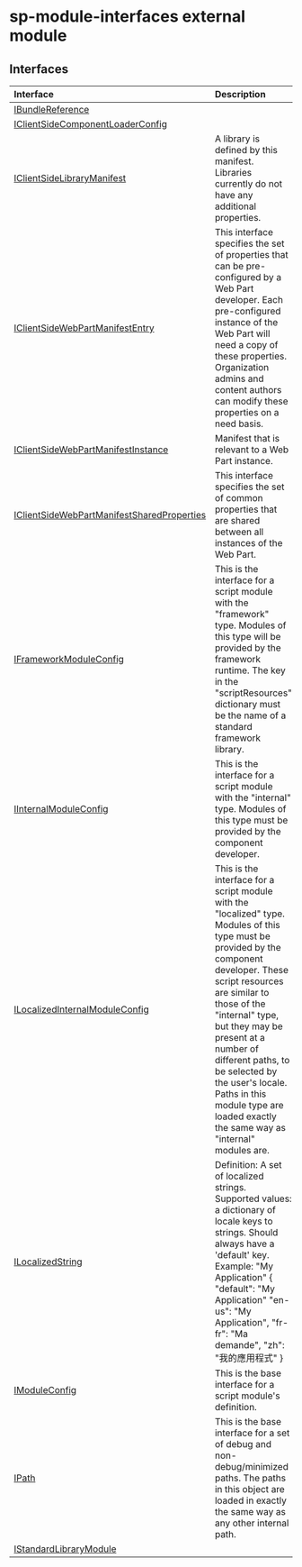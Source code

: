 # sp-module-interfaces external module




## Interfaces

| Interface	   |  Description |
|:-------------|:---------------|
| [IBundleReference](./sp-module-interfaces/ibundlereference.md)   |   |
| [IClientSideComponentLoaderConfig](./sp-module-interfaces/iclientsidecomponentloaderconfig.md)   |   |
| [IClientSideLibraryManifest](./sp-module-interfaces/iclientsidelibrarymanifest.md)   | A library is defined by this manifest. Libraries currently do not have any additional properties.    |
| [IClientSideWebPartManifestEntry](./sp-module-interfaces/iclientsidewebpartmanifestentry.md)   | This interface specifies the set of properties that can be pre-configured by a Web Part developer. Each  pre-configured instance of the Web Part will need a copy of these properties. Organization admins and  content authors can modify these properties on a need basis.    |
| [IClientSideWebPartManifestInstance](./sp-module-interfaces/iclientsidewebpartmanifestinstance.md)   | Manifest that is relevant to a Web Part instance.    |
| [IClientSideWebPartManifestSharedProperties](./sp-module-interfaces/iclientsidewebpartmanifestsharedproperties.md)   | This interface specifies the set of common properties that are shared between all instances of the Web Part.    |
| [IFrameworkModuleConfig](./sp-module-interfaces/iframeworkmoduleconfig.md)   | This is the interface for a script module with the "framework" type. Modules of this type will be provided by the  framework runtime. The key in the "scriptResources" dictionary must be the name of a standard framework library.    |
| [IInternalModuleConfig](./sp-module-interfaces/iinternalmoduleconfig.md)   | This is the interface for a script module with the "internal" type. Modules of this type must be provided by the  component developer.    |
| [ILocalizedInternalModuleConfig](./sp-module-interfaces/ilocalizedinternalmoduleconfig.md)   | This is the interface for a script module with the "localized" type. Modules of this type must be provided by the  component developer. These script resources are similar to those of the "internal" type, but they may be present  at a number of different paths, to be selected by the user's locale. Paths in this module type are loaded exactly  the same way as "internal" modules are.    |
| [ILocalizedString](./sp-module-interfaces/ilocalizedstring.md)   | Definition: A set of localized strings.  Supported values: a dictionary of locale keys to strings. Should always have a 'default' key.  Example: "My Application"  {  "default": "My Application"  "en-us": "My Application",  "fr-fr": "Ma demande",  "zh": "我的應用程式"  }  |
| [IModuleConfig](./sp-module-interfaces/imoduleconfig.md)   | This is the base interface for a script module's definition.    |
| [IPath](./sp-module-interfaces/ipath.md)   | This is the base interface for a set of debug and non-debug/minimized paths. The paths in this object are  loaded in exactly the same way as any other internal path.    |
| [IStandardLibraryModule](./sp-module-interfaces/istandardlibrarymodule.md)   |   |






